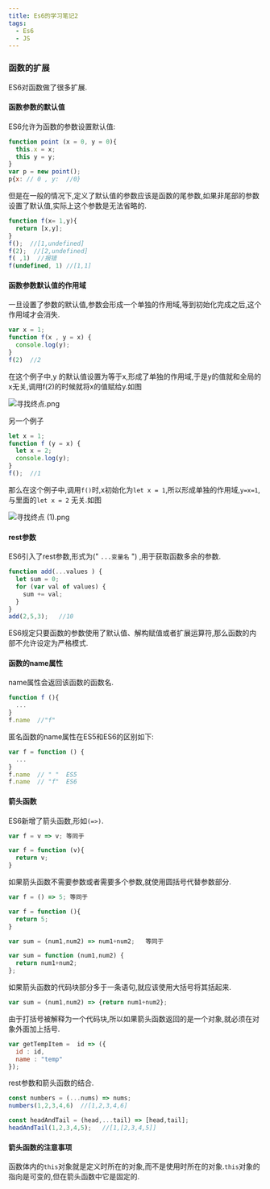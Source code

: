 ```yaml
---
title: Es6的学习笔记2
tags:
  - Es6
  - JS
---
```




### 函数的扩展

   ES6对函数做了很多扩展.

#### 函数参数的默认值

   ES6允许为函数的参数设置默认值:
   ```js
   function point (x = 0, y = 0){
     this.x = x;
     this y = y;
   }
   var p = new point();
   p{x: // 0 , y:  //0}
   ```
   <!-- more -->
   但是在一般的情况下,定义了默认值的参数应该是函数的尾参数,如果非尾部的参数设置了默认值,实际上这个参数是无法省略的.

   ```js
   function f(x= 1,y){
     return [x,y];
   }
   f();  //[1,undefined]
   f(2);  //[2,undefined]
   f( ,1)  //报错
   f(undefined, 1) //[1,1]
   ```


#### 函数参数默认值的作用域

  一旦设置了参数的默认值,参数会形成一个单独的作用域,等到初始化完成之后,这个作用域才会消失.
  ```js
  var x = 1;
  function f(x , y = x) {
    console.log(y);
  }
  f(2)  //2
  ```
  在这个例子中,y 的默认值设置为等于x,形成了单独的作用域,于是y的值就和全局的x无关,调用f(2)的时候就将x的值赋给y.如图

  ![寻找终点.png](https://i.loli.net/2018/10/26/5bd2c811037d6.png)


  另一个例子
  ```js
  let x = 1;
  function f (y = x) {
    let x = 2;
    console.log(y);
  }
  f();  //1
  ```
  那么在这个例子中,调用`f()`时,x初始化为`let x = 1`,所以形成单独的作用域,`y=x=1`,与里面的`let x = 2` 无关.如图

  ![寻找终点 (1).png](https://i.loli.net/2018/10/26/5bd2c81103cad.png)


#### rest参数

  ES6引入了rest参数,形式为(" `...变量名` ") ,用于获取函数多余的参数.

  ```js
  function add(...values ) {
    let sum = 0;
    for (var val of values) {
      sum += val;
    }
  }
  add(2,5,3);   //10
  ```

  ES6规定只要函数的参数使用了默认值、解构赋值或者扩展运算符,那么函数的内部不允许设定为严格模式.

#### 函数的name属性

  name属性会返回该函数的函数名.

  ```js
  function f (){
    ...
  }
  f.name  //"f"
  ```

  匿名函数的name属性在ES5和ES6的区别如下:

  ```js
  var f = function () {
    ...
  }
  f.name  // " "  ES5
  f.name  // "f"  ES6
  ```

#### 箭头函数

  ES6新增了箭头函数,形如`(=>)`.
  ```js
  var f = v => v; 等同于

  var f = function (v){
    return v;
  }
  ```
  如果箭头函数不需要参数或者需要多个参数,就使用圆括号代替参数部分.
  ```js
  var f = () => 5; 等同于

  var f = function (){
    return 5;
  }
  ```
  ```js
  var sum = (num1,num2) => num1+num2;   等同于

  var sum = function (num1,num2) {
    return num1+num2;
  };
  ```
  如果箭头函数的代码块部分多于一条语句,就应该使用大括号将其括起来.
  ```js
  var sum = (num1,num2) => {return num1+num2};
  ```
  由于打括号被解释为一个代码块,所以如果箭头函数返回的是一个对象,就必须在对象外面加上括号.
  ```js
  var getTempItem =  id => ({
    id : id,
    name : "temp"
  });
  ```
  rest参数和箭头函数的结合.
  ```js
  const numbers = (...nums) => nums;
  numbers(1,2,3,4,6)  //[1,2,3,4,6]
  ```

  ```js
  const headAndTail = (head,...tail) => [head,tail];
  headAndTail(1,2,3,4,5);   //[1,[2,3,4,5]]

  ```
#### 箭头函数的注意事项

  函数体内的`this`对象就是定义时所在的对象,而不是使用时所在的对象.`this`对象的指向是可变的,但在箭头函数中它是固定的.

